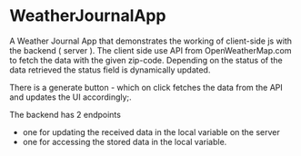 # WeatherJournalApp

A Weather Journal App that demonstrates the working of client-side js with the backend ( server ).
The client side use API from OpenWeatherMap.com to fetch the data with the given zip-code.
Depending on the status of the data retrieved the status field is dynamically updated.

There is a generate button - which on click fetches the data from the API and updates the UI accordingly;.

The backend has 2 endpoints

- one for updating the received data in the local variable on the server
- one for accessing the stored data in the local variable.
